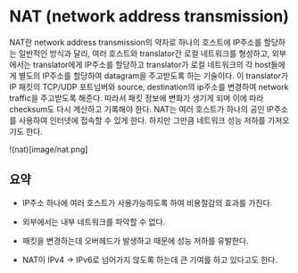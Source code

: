 # NAT (network address transmission)

NAT란 network address transmission의 약자로 하나의 호스트에 IP주소를 할당하는 일반적인 방식과 달리, 여러 호스트와 translator간 로컬 네트워크를 형성하고, 외부에서는 translator에게 IP주소를 할당하고 translator가 로컬 네트워크의 각 host들에게 별도의 IP주소를 할당하여 datagram을 주고받도록 하는 기술이다. 이 translator가 IP 패킷의 TCP/UDP 포트넘버와 source, destination의 ip주소를 변경하여 network traffic을 주고받도록 해준다. 따라서 패킷 정보에 변화가 생기게 되며 이에 따라 checksum도 다시 계산하고 기록해야 한다. NAT는 여러 호스트가 하나의 공인 IP주소를 사용하여 인터넷에 접속할 수 있게 한다. 하지만 그만큼 네트워크 성능 저하를 가져오기도 한다.

!(nat)[image/nat.png]

## 요약

* IP주소 하나에 여러 호스트가 사용가능하도록 하여 비용절감의 효과를 가진다.
* 외부에서는 내부 네트워크를 파악할 수 없다. 
* 패킷을 변경하는데 오버헤드가 발생하고 때문에 성능 저하를 유발한다.

* NAT이 IPv4 -> IPv6로 넘어가지 않도록 하는데 큰 기여를 하고 있다고도 한다.
